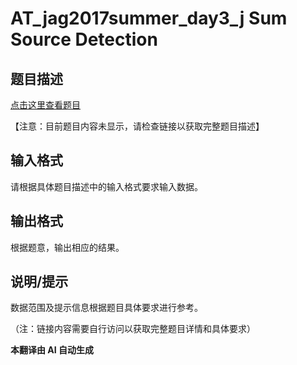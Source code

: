 # AT_jag2017summer_day3_j Sum Source Detection

## 题目描述

[点击这里查看题目](https://atcoder.jp/contests/jag2017summer-day3/tasks/jag2017summer_day3_j)

【注意：目前题目内容未显示，请检查链接以获取完整题目描述】

## 输入格式

请根据具体题目描述中的输入格式要求输入数据。

## 输出格式

根据题意，输出相应的结果。

## 说明/提示

数据范围及提示信息根据题目具体要求进行参考。

（注：链接内容需要自行访问以获取完整题目详情和具体要求）

 **本翻译由 AI 自动生成**